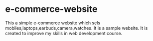 # e-commerce-website
This a simple e-commerce website which sels mobiles,laptops,earbuds,camera,watches. It is a sample website. It is created to improve my skills in web development course.
